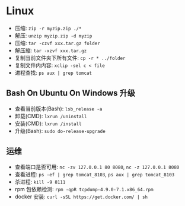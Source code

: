 # Linux

- 压缩: `zip -r myzip.zip ./*`
- 解压: `unzip myzip.zip -d myzip`
- 压缩: `tar -czvf xxx.tar.gz folder`
- 解压缩: `tar -xzvf xxx.tar.gz`
- 复制当前文件夹下所有文件: `cp -r * ../folder`
- 复制文件内内容: `xclip -sel c < file`
- 进程查找: `ps aux | grep tomcat`

## Bash On Ubuntu On Windows 升级

- 查看当前版本(Bash): `lsb_release -a`
- 卸载(CMD): `lxrun /uninstall`
- 安装(CMD): `lxrun /install`
- 升级(Bash): `sudo do-release-upgrade`

## 运维

- 查看端口是否可用: `nc -zv 127.0.0.1 80 8080`, `nc -z 127.0.0.1 8080`
- 查看进程: `ps -ef | grep tomcat_8103`, `ps aux | grep tomcat_8103`
- 杀进程: `kill -9 8111`
- rpm 包依赖检测: `rpm -qpR tcpdump-4.9.0-7.1.x86_64.rpm`
- docker 安装: `curl -sSL https://get.docker.com/ | sh`